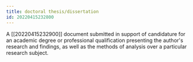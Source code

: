 ```yaml
---
title: doctoral thesis/dissertation
id: 20220415232800
---
```


A [[20220415232900]] document submitted in support of candidature for an academic degree or professional qualification presenting the author's research and findings, as well as the methods of analysis over a particular research subject.
